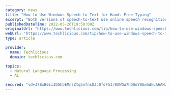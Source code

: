 ```yaml
---
category: news
title: "How to Use Windows Speech-to-Text for Hands-Free Typing"
excerpt: "Both versions of speech-to-text use online speech recognition to convert your spoken words into text, so you’ll need an internet connection for the technology to work. Speech-to-text is built ..."
publishedDateTime: 2022-05-26T19:50:00Z
originalUrl: "https://www.techlicious.com/tip/how-to-use-windows-speech-to-text/"
webUrl: "https://www.techlicious.com/tip/how-to-use-windows-speech-to-text/"
type: article

provider:
  name: Techlicious
  domain: techlicious.com

topics:
  - Natural Language Processing
  - AI

secured: "vd+J7BxB0iiJDGhbEMnsZtq5nfnsOJJ0fdF5I/0AWGu7hDUoY0GwhdkLA6AHaXN48B9R83SBYqd+8QAlNlH6VviYaH0ci2OtjNDMCAEvN3Eevv2ROUdD9txg7nIDz+NT53gY8l6I7be+clZ8vKtMFan/+/j3B4+DvtZYVgJztOAkD45TNVXyspv1+0C21BTpO+MVASsMJVDJyrJZcIqlelRDeGDQYpIy0r3NORq190/6oyKkOnGuVopWTW7fRs1MzVT3lUl7cJCt8/fl7LVpkgzS8rxfy6NZa2Z97tsu+3pPvyWmV3V/cj6Vtnue8VWBMiFG618ra4XVqihFzeUUkXY0xyYtXKkuPMuvh0VxXn0=;ZwjG06Iub/kFQJyC7bNx/g=="
---
```


